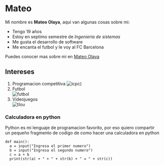 # Mateo 

Mi nombre es **Mateo Olaya**, aqui van algunas cosas sobre mi:

   * Tengo 19 años
   * Estoy en septimo semestre de *Ingenieria de sistemas*
   * Me gusta el desarrollo de software
   * Me encanta el futbol y le voy al FC Barcelona

Puedes conocer mas sobre mi en [Mateo Olaya](https://co.linkedin.com/in/mateo-olaya?trk=people-guest_people_search-card)

## Intereses

  1. Programacion competitiva 
  ![icpc](https://cs.stanford.edu/group/acm/img/icpc_cover.jpeg))
  2. Futbol\
  ![futbol](https://pbs.twimg.com/profile_images/1542776478475190272/5h39TXBP_400x400.jpg)
  3. Videojuegos\
  ![tlou](https://static.wikia.nocookie.net/thelastofus/images/f/fe/Portada_Parte_I_limpia.jpeg/revision/latest?cb=20211209015400&path-prefix=es)

### Calculadora en python
Python es mi lenguaje de programacion favorito, por eso quiero compartir un pequeño fragmento de codigo de como hacer una calculadora en python


```
def main():
  a = input("Ingresa el primer numero")
  b = input("Ingresa el segundo numero")
  c = a + b
  print(str(a) + " + " + str(b) + " = " + str(c))
  
```
